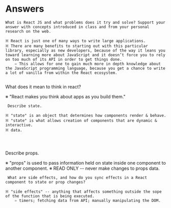 # Answers

~~~~~~~~~~~~~~~~~~~~~~~~~~~~~~~~~~~~~~~~~~~~~~~~~~~~~~~~~
What is React JS and what problems does it try and solve? Support your answer with concepts introduced in class and from your personal research on the web.

※ React is just one of many ways to write large applications. 
※ There are many benefits to starting out with this particular library, especially as new developers, because of the way it leans you toward learning more about JavaScript and it doesn’t force you to rely on too much of its API in order to get things done. 
    ➾ This allows for one to gain much more in depth knowledge about the JavaScript programming language, because you get a chance to write a lot of vanilla from within the React ecosystem.


~~~~~~~~~~~~~~~~~~~~~~~~~~~~~~~~~~~~~~~~~~~~~~~~~~~~~~~~~
 What does it mean to think in react?

※ "React makes you think about apps as you build them."



~~~~~~~~~~~~~~~~~~~~~~~~~~~~~~~~~~~~~~~~~~~~~~~~~~~~~~~~~
 Describe state.

※ "state" is an object that determines how components render & behave.
※ "state" is what allows creation of components that are dynamic & interactive.
※ data.




~~~~~~~~~~~~~~~~~~~~~~~~~~~~~~~~~~~~~~~~~~~~~~~~~~~~~~~~~
 Describe props.

※ "props" is used to pass information held on state inside one component to another component. 
※ READ ONLY -- never make changes to props data.



~~~~~~~~~~~~~~~~~~~~~~~~~~~~~~~~~~~~~~~~~~~~~~~~~~~~~~~~~
 What are side effects, and how do you sync effects in a React component to state or prop changes?

※ "side effects" -- anything that affects something outside the sope of the function that is being executed.
    ➾ timers; fetching data from API; manually manipulating the DOM.



